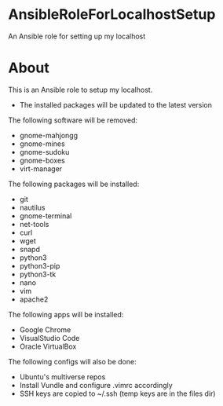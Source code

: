 
# AnsibleRoleForLocalhostSetup
An Ansible role for setting up my localhost
# About
This is an Ansible role to setup my localhost.
 - The installed packages will be updated to the latest version
 
The following software will be removed:
- gnome-mahjongg
- gnome-mines
- gnome-sudoku
- gnome-boxes
- virt-manager

The following packages will be installed:
- git
- nautilus
- gnome-terminal
- net-tools
- curl
- wget
- snapd
- python3
- python3-pip
- python3-tk
- nano
- vim
- apache2

The following apps will be installed:
 - Google Chrome
 - VisualStudio Code
 - Oracle VirtualBox

The following configs will also be done:
 - Ubuntu's multiverse repos
 - Install Vundle and configure .vimrc accordingly
 - SSH keys are copied to ~/.ssh (temp keys are in the files dir)
